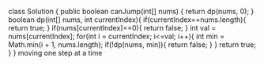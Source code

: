 class Solution {
public boolean canJump(int[] nums) {
return dp(nums, 0);
}
boolean dp(int[] nums, int currentIndex){
if(currentIndex==nums.length){
return true;
}
if(nums[currentIndex]==0){
return false;
}
int val = nums[currentIndex];
for(int i = currentIndex; i<=val; i++){
int min = Math.min(i + 1, nums.length);
if(!dp(nums, min)){
return false;
}
}
return true;
}
}
moving one step at a time
